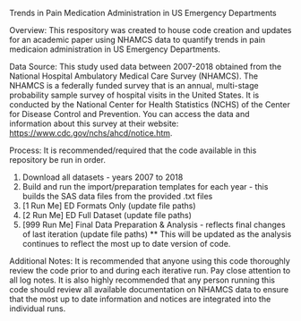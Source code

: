 Trends in Pain Medication Administration in US Emergency Departments

Overview:
This respository was created to house code creation and updates for an academic paper using NHAMCS data to quantify trends in pain medicaion administration in US Emergency Departments.

Data Source:
This study used data between 2007-2018 obtained from the National Hospital Ambulatory Medical Care Survey (NHAMCS). The NHAMCS is a federally funded survey that is an annual, multi-stage probability sample survey of hospital visits in the United States. It is conducted by the National Center for Health Statistics (NCHS) of the Center for Disease Control and Prevention. You can access the data and information about this survey at their website: https://www.cdc.gov/nchs/ahcd/notice.htm.

Process:
It is recommended/required that the code available in this repository be run in order.
1) Download all datasets - years 2007 to 2018
2) Build and run the import/preparation templates for each year - this builds the SAS data files from the provided .txt files
3) [1 Run Me] ED Formats Only (update file paths)
4) [2 Run Me] ED Full Dataset (update file paths)
5) [999 Run Me] Final Data Preparation & Analysis - reflects final changes of last iteration (update file paths)
** This will be updated as the analysis continues to reflect the most up to date version of code.

Additional Notes:
It is recommended that anyone using this code thoroughly review the code prior to and during each iterative run. Pay close attention to all log notes. It is also highly recommended that any person running this code should review all available documentation on NHAMCS data to ensure that the most up to date information and notices are integrated into the individual runs. 
